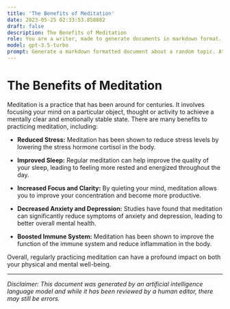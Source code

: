 ```yaml
---
title: 'The Benefits of Meditation'
date: 2023-05-25 02:33:53.858882
draft: false
description: The Benefits of Meditation
role: You are a writer, made to generate documents in markdown format. It is very important that all of the documents you generate are in valid markdown format.
model: gpt-3.5-turbo
prompt: Generate a markdown formatted document about a random topic. At the bottom, include a disclaimer explaining that the document was generated by you. The first line of the document should be the title. Make sure that the entire document is in proper markdown format, using a mix of various tags to make the document visually appealing.
---
```


# The Benefits of Meditation

Meditation is a practice that has been around for centuries. It involves focusing your mind on a particular object, thought or activity to achieve a mentally clear and emotionally stable state. There are many benefits to practicing meditation, including:

- **Reduced Stress:** Meditation has been shown to reduce stress levels by lowering the stress hormone cortisol in the body.

- **Improved Sleep:** Regular meditation can help improve the quality of your sleep, leading to feeling more rested and energized throughout the day.

- **Increased Focus and Clarity:** By quieting your mind, meditation allows you to improve your concentration and become more productive.

- **Decreased Anxiety and Depression:** Studies have found that meditation can significantly reduce symptoms of anxiety and depression, leading to better overall mental health.

- **Boosted Immune System:** Meditation has been shown to improve the function of the immune system and reduce inflammation in the body.

Overall, regularly practicing meditation can have a profound impact on both your physical and mental well-being.

---

*Disclaimer: This document was generated by an artificial intelligence language model and while it has been reviewed by a human editor, there may still be errors.*